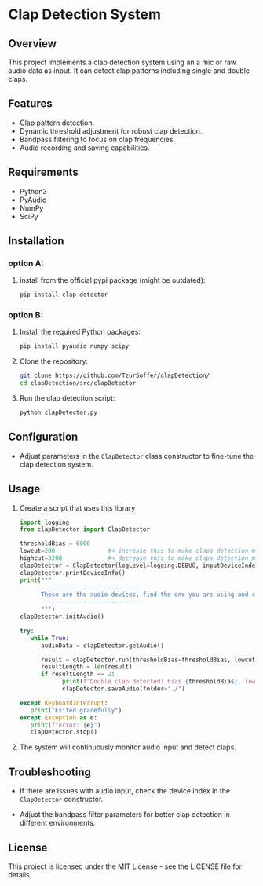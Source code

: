 # Clap Detection System

## Overview

This project implements a clap detection system using an a mic or raw audio data as input. It can detect clap patterns including single and double claps.

## Features

- Clap pattern detection.
- Dynamic threshold adjustment for robust clap detection.
- Bandpass filtering to focus on clap frequencies.
- Audio recording and saving capabilities.

## Requirements

- Python3
- PyAudio
- NumPy
- SciPy

## Installation

### option A:
1. install from the official pypi package (might be outdated):
   ```bash
   pip install clap-detector
   ```

### option B:
1. Install the required Python packages:

   ```bash
   pip install pyaudio numpy scipy
   ```

2. Clone the repository:

   ```bash
   git clone https://github.com/TzurSoffer/clapDetection/
   cd clapDetection/src/clapDetector
   ```

3. Run the clap detection script:

   ```bash
   python clapDetector.py
   ```

## Configuration

- Adjust parameters in the `ClapDetector` class constructor to fine-tune the clap detection system.

## Usage

1. Create a script that uses this library 
   ```python
   import logging
   from clapDetector import ClapDetector

   thresholdBias = 6000
   lowcut=200               #< increase this to make claps detection more strict
   highcut=3200             #< decrease this to make claps detection more strict
   clapDetector = ClapDetector(logLevel=logging.DEBUG, inputDeviceIndex="USB Audio Device")
   clapDetector.printDeviceInfo()
   print("""
         -----------------------------
         These are the audio devices, find the one you are using and change the variable "inputDeviceIndex" to the the name or index of your audio device. Then restart the program and it should properly get audio data.
         -----------------------------
         """)
   clapDetector.initAudio()

   try:
      while True:
         audioData = clapDetector.getAudio()

         result = clapDetector.run(thresholdBias=thresholdBias, lowcut=lowcut, highcut=highcut, audioData=audioData)
         resultLength = len(result)
         if resultLength == 2:
               print(f"Double clap detected! bias {thresholdBias}, lowcut {lowcut}, and highcut {highcut}")
               clapDetector.saveAudio(folder="./")

   except KeyboardInterrupt:
      print("Exited gracefully")
   except Exception as e:
      print(f"error: {e}")
      clapDetector.stop()
   ```

2. The system will continuously monitor audio input and detect claps.

## Troubleshooting

- If there are issues with audio input, check the device index in the `ClapDetector` constructor.

- Adjust the bandpass filter parameters for better clap detection in different environments.

## License

This project is licensed under the MIT License - see the LICENSE file for details.
